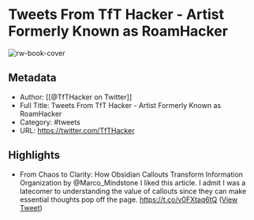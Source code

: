 # Tweets From TfT Hacker - Artist Formerly Known as RoamHacker

![rw-book-cover](https://pbs.twimg.com/profile_images/1279439639221321728/w7ulmTh7.jpg)

## Metadata
- Author: [[@TfTHacker on Twitter]]
- Full Title: Tweets From TfT Hacker - Artist Formerly Known as RoamHacker
- Category: #tweets
- URL: https://twitter.com/TfTHacker

## Highlights
- From Chaos to Clarity: How Obsidian Callouts Transform Information Organization by @Marco_Mindstone
  I liked this article. I admit I was a latecomer to understanding the value of callouts since they can make essential thoughts pop off the page.
  https://t.co/v0FXtaq6tQ ([View Tweet](https://twitter.com/TfTHacker/status/1733094250135556519))
